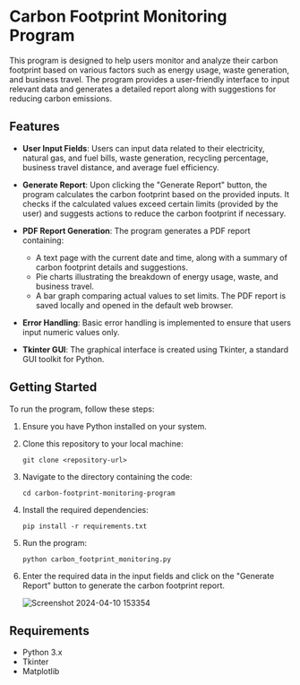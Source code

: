 # Carbon Footprint Monitoring Program

This program is designed to help users monitor and analyze their carbon footprint based on various factors such as energy usage, waste generation, and business travel. The program provides a user-friendly interface to input relevant data and generates a detailed report along with suggestions for reducing carbon emissions.

## Features

- **User Input Fields**: Users can input data related to their electricity, natural gas, and fuel bills, waste generation, recycling percentage, business travel distance, and average fuel efficiency.
  
- **Generate Report**: Upon clicking the "Generate Report" button, the program calculates the carbon footprint based on the provided inputs. It checks if the calculated values exceed certain limits (provided by the user) and suggests actions to reduce the carbon footprint if necessary.

- **PDF Report Generation**: The program generates a PDF report containing:
  - A text page with the current date and time, along with a summary of carbon footprint details and suggestions.
  - Pie charts illustrating the breakdown of energy usage, waste, and business travel.
  - A bar graph comparing actual values to set limits. The PDF report is saved locally and opened in the default web browser.

- **Error Handling**: Basic error handling is implemented to ensure that users input numeric values only.

- **Tkinter GUI**: The graphical interface is created using Tkinter, a standard GUI toolkit for Python.

## Getting Started

To run the program, follow these steps:

1. Ensure you have Python installed on your system.

2. Clone this repository to your local machine:
   ```
   git clone <repository-url>
   ```

3. Navigate to the directory containing the code:
   ```
   cd carbon-footprint-monitoring-program
   ```

4. Install the required dependencies:
   ```
   pip install -r requirements.txt
   ```

5. Run the program:
   ```
   python carbon_footprint_monitoring.py
   ```

6. Enter the required data in the input fields and click on the "Generate Report" button to generate the carbon footprint report.

   ![Screenshot 2024-04-10 153354](https://github.com/Rohit-Garode/GISMA/assets/76519295/364f5863-0cdc-438e-87c4-214d9cb1dfeb)



## Requirements

- Python 3.x
- Tkinter
- Matplotlib

